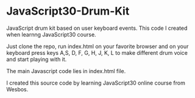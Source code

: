 # JavaScript30-Drum-Kit
JavaScript drum kit based on user keyboard events. This code I created when learnng JavaScript30 course.

Just clone the repo, run index.html on your favorite browser and on your keyboard press keys A,S, D, F, G, H, J, K, L to make different drum voice and start playing with it. 

The main Javascript code lies in index.html file. 

I created this source code by learning JavaScript30 online course from Wesbos.
